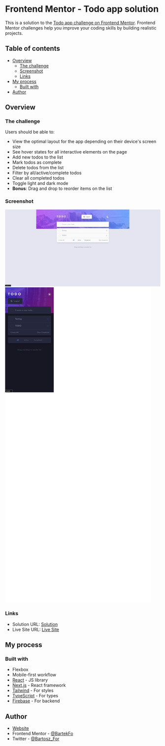 # Frontend Mentor - Todo app solution

This is a solution to the [Todo app challenge on Frontend Mentor](https://www.frontendmentor.io/challenges/todo-app-Su1_KokOW). Frontend Mentor challenges help you improve your coding skills by building realistic projects.

## Table of contents

- [Overview](#overview)
    - [The challenge](#the-challenge)
    - [Screenshot](#screenshot)
    - [Links](#links)
- [My process](#my-process)
    - [Built with](#built-with)
- [Author](#author)

## Overview

### The challenge

Users should be able to:

- View the optimal layout for the app depending on their device's screen size
- See hover states for all interactive elements on the page
- Add new todos to the list
- Mark todos as complete
- Delete todos from the list
- Filter by all/active/complete todos
- Clear all completed todos
- Toggle light and dark mode
- **Bonus**: Drag and drop to reorder items on the list

### Screenshot

![](./desktopSS.png)
![](./mobileSS.png)

### Links

- Solution URL: [Solution](https://todo-app-next-one.vercel.app/)
- Live Site URL: [Live Site](https://todo-app-next-one.vercel.app/)

## My process

### Built with
- Flexbox
- Mobile-first workflow
- [React](https://reactjs.org/) - JS library
- [Next.js](https://nextjs.org/) - React framework
- [Tailwind](https://tailwindcss.com/) - For styles
- [TypeScript](https://www.typescriptlang.org/) - For types
- [Firebase](https://firebase.google.com/) - For backend

## Author
- [Website](https://www.bartoszformanowski.me/)
- Frontend Mentor - [@BartekFo](https://www.frontendmentor.io/profile/BartekFo)
- Twitter - [@Bartosz_For](https://twitter.com/Bartosz_For)

